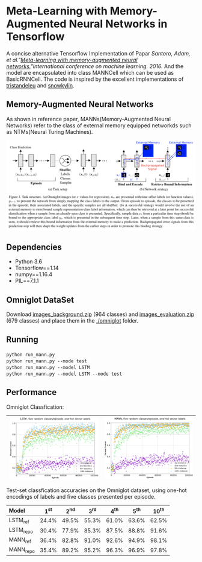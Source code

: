 # Meta-Learning with Memory-Augmented Neural Networks in Tensorflow  

A concise alternative Tensorflow Implementation of Papar *Santoro, Adam, et al."[Meta-learning with memory-augmented neural networks.](http://proceedings.mlr.press/v48/santoro16.pdf)"International conference on machine learning. 2016.*
And the model are encapsulated into class MANNCell which can be used as BasicRNNCell.
The code is inspired by the excellent implementations of [tristandeleu](https://github.com/tristandeleu/ntm-one-shot) and [snowkylin](https://github.com/snowkylin/ntm).


## Memory-Augmented Neural Networks   
As shown in reference paper, MANNs(Memory-Augmented Neural Networks) refer to the class of external memory equipped networkds such as NTMs(Neural Turing Machines).
<span><div style="text-align: center;">
![MANN](imgs/mann.png)
</div></span>   

## Dependencies  
* Python 3.6  
* Tensorflow==1.14
* numpy==1.16.4  
* PIL==7.1.1  

## Omniglot DataSet  
Download [images_background.zip](https://github.com/brendenlake/omniglot/blob/master/python/images_background.zip) (964 classes) and [images_evaluation.zip](https://github.com/brendenlake/omniglot/blob/master/python/images_evaluation.zip) (679 classes)
and place them in the [./omniglot](omniglot) folder.  

## Running  
`python run_mann.py`  
`python run_mann.py --mode test`  
`python run_mann.py --model LSTM`  
`python run_mann.py --model LSTM --mode test`


## Performance  
Omniglot Classfication:  

![LSTM](imgs/LSTM.png) | ![MANN](imgs/mann_1.png) 
 ---|---


Test-set classfication accuracies on the Omniglot dataset, using one-hot encodings of labels and five classes presented per episode.

| Model | 1<sup>st</sup>  | 2<sup>nd</sup> | 3<sup>rd</sup> | 4<sup>th</sup> | 5<sup>th</sup> | 10<sup>th</sup>|
| :--- | :---: | :---: | :---: | :---: | :---: | :---: |
| LSTM<sub>ref</sub>   | 24.4% | 49.5% | 55.3% | 61.0% | 63.6% | 62.5% |
| LSTM<sub>repo</sub>  | 30.4% | 77.9% | 85.3% | 87.5% | 88.8% | 91.6% |
| MANN<sub>ref</sub>   | 36.4% | 82.8% | 91.0% | 92.6% | 94.9% | 98.1% |
| MANN<sub>repo</sub>  | 35.4% | 89.2% | 95.2% | 96.3% | 96.9% | 97.8% |



